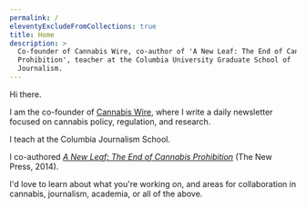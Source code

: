 ```yaml
---
permalink: /
eleventyExcludeFromCollections: true
title: Home
description: >
  Co-founder of Cannabis Wire, co-author of 'A New Leaf: The End of Cannabis
  Prohibition', teacher at the Columbia University Graduate School of
  Journalism.
---
```


Hi there.

I am the co-founder of [Cannabis Wire](https://cannabiswire.com), where I write a daily newsletter focused on cannabis policy, regulation, and research.

I teach at the Columbia Journalism School.

I co-authored [*A New Leaf: The End of Cannabis Prohibition*](https://thenewpress.com/books/new-leaf) (The New Press, 2014).

I'd love to learn about what you're working on, and areas for collaboration in cannabis, journalism, academia, or all of the above.
